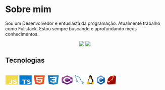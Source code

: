 # Sobre mim

Sou um Desenvolvedor e entusiasta da programação. Atualmente trabalho como Fullstack. Estou sempre buscando e aprofundando meus conhecimentos.

<div align="center">
  <img width="45%" src="https://github-readme-stats.vercel.app/api?username=misphyr&show_icons=true&theme=github_dark&include_all_commits=true&count_private=true"/>
  <img width="45%" src="https://github-readme-stats.vercel.app/api/top-langs/?username=misphyr&layout=compact&langs_count=7&theme=github_dark"/>
</div>

## Tecnologias

<div style="display: inline_block"><br>
  <img align="center" alt="JS" height="30" width="40" src="https://raw.githubusercontent.com/devicons/devicon/master/icons/javascript/javascript-plain.svg">
  <img align="center" alt="TS" height="30" width="40" src="https://raw.githubusercontent.com/devicons/devicon/master/icons/typescript/typescript-plain.svg">
  <img align="center" alt="HTML" height="30" width="40" src="https://raw.githubusercontent.com/devicons/devicon/master/icons/html5/html5-original.svg">
  <img align="center" alt="CSS" height="30" width="40" src="https://raw.githubusercontent.com/devicons/devicon/master/icons/css3/css3-original.svg">  
  <img align="center" alt="C#" height="30" width="40" src="https://raw.githubusercontent.com/devicons/devicon/master/icons/csharp/csharp-original.svg">
  <img align="center" alt="MySQL" height="30" src="https://raw.githubusercontent.com/devicons/devicon/master/icons/mysql/mysql-original.svg">
  <img align="center" alt="Linux" height="30" src="https://raw.githubusercontent.com/devicons/devicon/master/icons/linux/linux-original.svg">  
  <img align="center" alt="C" height="30" src="https://raw.githubusercontent.com/devicons/devicon/master/icons/c/c-original.svg">
  <img align="center" alt="Ruby" height="30" src="https://raw.githubusercontent.com/devicons/devicon/master/icons/ruby/ruby-original.svg">
  
